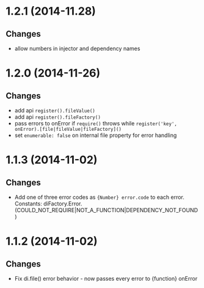 # 1.2.1 (2014-11.28)

## Changes

- allow numbers in injector and dependency names

# 1.2.0 (2014-11-26)

## Changes

- add api `register().fileValue()`
- add api `register().fileFactory()`
- pass errors to onError if `require()` throws while `register('key', onError).[file|fileValue|fileFactory]()`
- set `enumerable: false` on internal file property for error handling

# 1.1.3 (2014-11-02)

## Changes

- Add one of three error codes as `{Number} error.code` to each error. Constants: diFactory.Error.(COULD_NOT_REQUIRE|NOT_A_FUNCTION|DEPENDENCY_NOT_FOUND)

# 1.1.2 (2014-11-02)

## Changes

- Fix di.file() error behavior - now passes every error to {function} onError